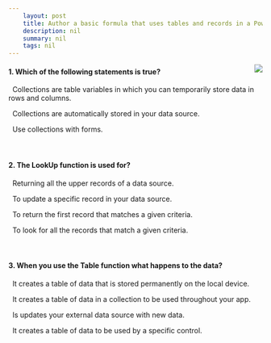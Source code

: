 ```yaml
---
    layout: post
    title: Author a basic formula that uses tables and records in a Power Apps canvas app  
    description: nil
    summary: nil
    tags: nil
---
```



 <a target="_blank" href="https://docs.microsoft.com/en-us/learn/modules/author-basic-formula-tables-records-powerapps/7-knowledge-check/"><i class="fas fa-external-link-alt"></i> </a>
 <img align="right" src="https://docs.microsoft.com/en-us/learn/achievements/tables-and-records.svg">
####  1. Which of the following statements is true?


<i class='fas fa-check-square' style='color: Dodgerblue;'></i> &nbsp;&nbsp;Collections are table variables in which you can temporarily store data in rows and columns.

<i class='far fa-square'></i> &nbsp;&nbsp;Collections are automatically stored in your data source.

<i class='far fa-square'></i> &nbsp;&nbsp;Use collections with forms.
<br />
<br />
<br />

####  2. The LookUp function is used for?


<i class='far fa-square'></i> &nbsp;&nbsp;Returning all the upper records of a data source.

<i class='far fa-square'></i> &nbsp;&nbsp;To update a specific record in your data source.

<i class='fas fa-check-square' style='color: Dodgerblue;'></i> &nbsp;&nbsp;To return the first record that matches a given criteria.

<i class='far fa-square'></i> &nbsp;&nbsp;To look for all the records that match a given criteria.
<br />
<br />
<br />

####  3. When you use the Table function what happens to the data?


<i class='far fa-square'></i> &nbsp;&nbsp;It creates a table of data that is stored permanently on the local device.

<i class='far fa-square'></i> &nbsp;&nbsp;It creates a table of data in a collection to be used throughout your app.

<i class='far fa-square'></i> &nbsp;&nbsp;Is updates your external data source with new data.

<i class='fas fa-check-square' style='color: Dodgerblue;'></i> &nbsp;&nbsp;It creates a table of data to be used by a specific control.
<br />
<br />
<br />

